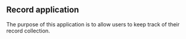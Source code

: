 ## Record application

The purpose of this application is to allow users to keep track of their record collection. 
